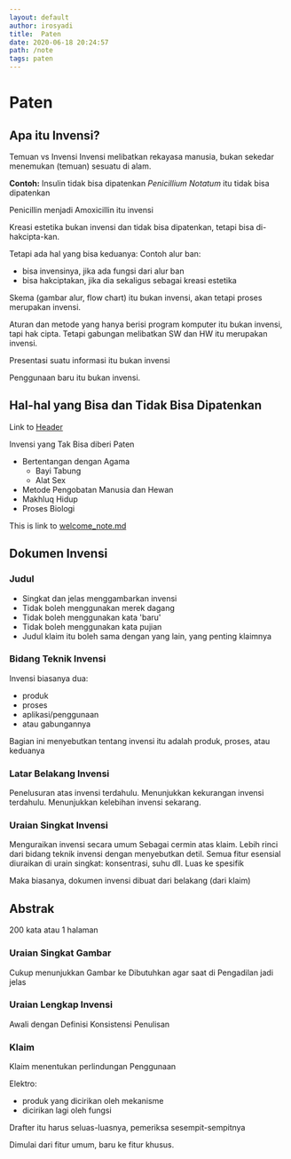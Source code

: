 ```yaml
---
layout: default
author: irosyadi
title:  Paten
date: 2020-06-18 20:24:57
path: /note
tags: paten
---
```


# Paten

## Apa itu Invensi?
Temuan vs Invensi
Invensi melibatkan rekayasa manusia, bukan sekedar menemukan (temuan) sesuatu di alam.

**Contoh:**
Insulin tidak bisa dipatenkan
*Penicillium Notatum* itu tidak bisa dipatenkan

Penicillin menjadi Amoxicillin itu invensi

Kreasi estetika bukan invensi dan tidak bisa dipatenkan, tetapi bisa di-hakcipta-kan.

Tetapi ada hal yang bisa keduanya:
Contoh alur ban:
- bisa invensinya, jika ada fungsi dari alur ban
- bisa hakciptakan, jika dia sekaligus sebagai kreasi estetika

Skema (gambar alur, flow chart) itu bukan invensi, akan tetapi proses merupakan invensi.

Aturan dan metode yang hanya berisi program komputer itu bukan invensi, tapi hak cipta.
Tetapi gabungan melibatkan SW dan HW itu merupakan invensi.

Presentasi suatu informasi itu bukan invensi

Penggunaan baru itu bukan invensi.

## Hal-hal yang Bisa dan Tidak Bisa Dipatenkan

Link to [Header](#toc_0)

Invensi yang Tak Bisa diberi Paten
- Bertentangan dengan Agama
  - Bayi Tabung
  - Alat Sex
- Metode Pengobatan Manusia dan Hewan
- Makhluq Hidup
- Proses Biologi 

This is link to [welcome_note.md](welcome_note.md)

## Dokumen Invensi

### Judul
- Singkat dan jelas menggambarkan invensi
- Tidak boleh menggunakan merek dagang
- Tidak boleh menggunakan kata 'baru'
- Tidak boleh menggunakan kata pujian
- Judul klaim itu boleh sama dengan yang lain, yang penting klaimnya

### Bidang Teknik Invensi
Invensi biasanya dua:
- produk
- proses
- aplikasi/penggunaan
- atau gabungannya

Bagian ini menyebutkan tentang invensi itu adalah produk, proses, atau keduanya

### Latar Belakang Invensi
Penelusuran atas invensi terdahulu.
Menunjukkan kekurangan invensi terdahulu.
Menunjukkan kelebihan invensi sekarang.

### Uraian Singkat Invensi
Menguraikan invensi secara umum
Sebagai cermin atas klaim.
Lebih rinci dari bidang teknik invensi dengan menyebutkan detil.
Semua fitur esensial diuraikan di urain singkat: konsentrasi, suhu dll.
Luas ke spesifik

Maka biasanya, dokumen invensi dibuat dari belakang (dari klaim)

## Abstrak
200 kata atau 1 halaman

### Uraian Singkat Gambar
Cukup menunjukkan Gambar ke
Dibutuhkan agar saat di Pengadilan jadi jelas

### Uraian Lengkap Invensi
Awali dengan Definisi
Konsistensi Penulisan


### Klaim
Klaim menentukan perlindungan
Penggunaan 

Elektro:
- produk yang dicirikan oleh mekanisme
- dicirikan lagi oleh fungsi

Drafter itu harus seluas-luasnya, pemeriksa sesempit-sempitnya

Dimulai dari fitur umum, baru ke fitur khusus.
